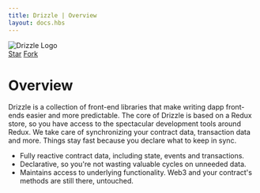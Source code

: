 ```yaml
---
title: Drizzle | Overview
layout: docs.hbs
---
```


<div class="text-center">
  <img style="max-width: 160px;" src="/img/drizzle-logo-dark.svg" alt="Drizzle Logo" />
  <div class="docs-badges">
    <a class="github-button" href="https://github.com/trufflesuite/drizzle" data-icon="octicon-star" data-show-count="true" aria-label="Star trufflesuite/drizzle on GitHub">Star</a>
    <a class="github-button" href="https://github.com/trufflesuite/drizzle/fork" data-icon="octicon-repo-forked" data-show-count="true" aria-label="Fork trufflesuite/drizzle on GitHub">Fork</a>
  </div>
</div>

# Overview

Drizzle is a collection of front-end libraries that make writing dapp front-ends easier and more predictable. The core of Drizzle is based on a Redux store, so you have access to the spectacular development tools around Redux. We take care of synchronizing your contract data, transaction data and more. Things stay fast because you declare what to keep in sync.

- Fully reactive contract data, including state, events and transactions.
- Declarative, so you're not wasting valuable cycles on unneeded data.
- Maintains access to underlying functionality. Web3 and your contract's methods are still there, untouched.

<script async defer src="https://buttons.github.io/buttons.js"></script>